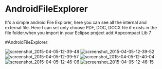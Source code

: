 # AndroidFileExplorer
It's a simple android File Explorer, here you can see all the internal and external file. Here I can set only choose PDF, DOC, DOCX file if exists in the file folder.when you import in your Eclipse project add Appcompact Lib 7


#AndroidFileExplorer:

![screenshot_2015-04-05-12-39-48](https://cloud.githubusercontent.com/assets/10453203/7039637/834e42b8-dde2-11e4-8391-12916f9009c1.jpg)
![screenshot_2015-04-05-12-39-52](https://cloud.githubusercontent.com/assets/10453203/7039636/834de368-dde2-11e4-8ac7-b223792f70b9.jpg)
![screenshot_2015-04-05-12-39-57](https://cloud.githubusercontent.com/assets/10453203/7039638/83750722-dde2-11e4-8a26-c6383400dfdd.jpg)
![screenshot_2015-04-05-12-40-04](https://cloud.githubusercontent.com/assets/10453203/7039639/837a8a94-dde2-11e4-96d7-2a49b6dd969e.jpg)
![screenshot_2015-04-05-12-46-06](https://cloud.githubusercontent.com/assets/10453203/7039640/837ae03e-dde2-11e4-9217-c4d4f256fc29.jpg)
![screenshot_2015-04-05-12-46-15](https://cloud.githubusercontent.com/assets/10453203/7039641/839bb494-dde2-11e4-948f-db139426ddd1.jpg)
